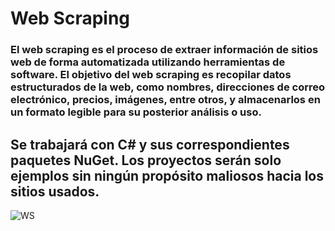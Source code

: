 # Web Scraping

### El web scraping es el proceso de extraer información de sitios web de forma automatizada utilizando herramientas de software. El objetivo del web scraping es recopilar datos estructurados de la web, como nombres, direcciones de correo electrónico, precios, imágenes, entre otros, y almacenarlos en un formato legible para su posterior análisis o uso. 

## Se trabajará con C# y sus correspondientes paquetes NuGet. Los proyectos serán solo ejemplos sin ningún propósito maliosos hacia los sitios usados.

![WS](https://user-images.githubusercontent.com/71898783/234952480-0c34b571-d1a1-405f-a432-6319129602c1.png)
